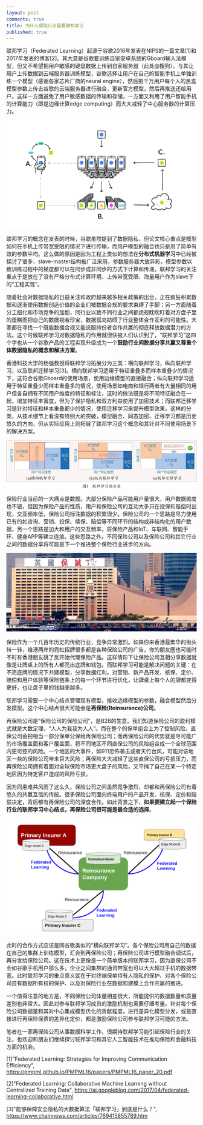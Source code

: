 ```yaml
---
layout: post
comments: true
title: 为什么保险行业需要联邦学习
published: true
---
```



联邦学习（Federated Learning）起源于谷歌2016年发表在NIPS的一篇文章[1]和2017年发表的博客[2]。其大意是谷歌要训练自家安卓系统的Gboard输入法模型，但又不希望把用户敏感的键盘数据上传到自家服务器（此处@搜狗）。与其让用户上传数据到云端服务器训练模型，谷歌选择让用户在自己的智能手机上单独训练一个模型（感谢各家芯片厂商的neural engine），然后把千万用户每个人的黑盒模型参数上传去谷歌的云端服务器进行融合，更新官方模型，然后再推送还给用户。这样一方面避免了用户敏感数据的传输和存储，一方面又利用了用户智能手机的计算能力（即是边缘计算edge computing）而大大减轻了中心服务器的计算压力。

![](/images/201901/2.png)

联邦学习的概念在发表的时候，谷歌虽然提到了数据隐私，但论文核心重点是模型如何在手机上传带宽受限的情况下进行传输，而用户模型的融合也只是用了简单有效的参数平均。这么做的原因是因为工程上类似的想法在**分布式机器学习**中已经被探讨了很多，slave-master结构被广泛采用，参数服务器大放异彩，模型参数以致训练过程中的梯度都可以在同步或非同步的方式下计算和传递。联邦学习的关注重点于是放在了没有严格分布式计算环境、上传带宽受限、海量用户作为slave下的“工程实现”。

随着社会对数据隐私的日益关注和政府越来越多相关政策的出台，正在疯狂积累数据和逐渐使用数据创造价值的企业们被数据合规的要求束缚了手脚；另一方面随着分工细化和市场竞争的加剧，同行业以致不同行业之间都虎视眈眈盯着对方盘子里的蛋糕而把自己的数据视若珍宝，数据孤岛妨碍了行业整体合作互利的可能性。大家都在寻找一个既能数据合规又能说服持份者合作共赢的彻底释放数据潜力的方法。这个时候联邦学习对数据隐私的作用就很快被人们认识到了，“联邦学习”这四个字也从一个谷歌产品的工程实现升级成为一个**鼓励行业间数据分享共赢又尊重个体数据隐私的概念和解决方案**。

香港科技大学的杨强教授将联邦学习拓展分为三类：横向联邦学习，纵向联邦学习，以及联邦迁移学习[3]。横向联邦学习适用于特征重叠多而样本重叠少的情况下，这符合谷歌Gboard的使用场景，使用边缘模型的直接融合；纵向联邦学习适用于特征重叠少而样本重叠多的情况，使用场景如电商和银行两者有大量相同的用户但各自拥有不同用户维度的特征和标注，这时的做法既是将不同特征融合在一起，增加特征丰富度，但为了保护隐私和双方利益使用了加密技术；而联邦迁移学习是针对特征和样本重叠都少的情况，使用迁移学习来提升模型效果。这样的分类，从技术细节上看没有特别大的突破，模型融合、同态加密、迁移学习都是历史悠久的方向，但从实际应用上则拓展了联邦学习这个概念和其针对不同使用场景下的解决方案。

![](/images/201901/1.jpg)

保险行业当前的一大痛点是数据。大部分保险产品可能用户量很大，用户数据维度也不错，但因为保险产品的性质，用户和保险公司的互动大多只在投保和赔偿时出现，交互频率低，保险公司标注数据的积累很少。保险公司的一个思路是尽力使用已有的如咨询、营销、投保、续保、赔偿等不同环节的结构或非结构化的用户数据，另一个思路是加大和用户的交互频率，将保险产品和IoT、车联网、智能手环、健身APP等建立连接。这些思路之外，不同保险公司以及保险公司和其它行业之间的数据分享将可能是下一个推进整个保险行业进步的方向。

![](/images/201901/4.jpg)

保险作为一个几百年历史的传统行业，竞争异常激烈。如果你来香港最繁华的街头转一转，维港两岸的霓虹招牌很多都是各种保险公司的广告，你的朋友圈也可能时不时有香港朋友跳了反开始代理保险产品。这样情形下让保险公司互相分享数据就像是让牌桌上的所有人都亮出底牌和钱包。而联邦学习可能是解决问题的关键：在不亮底牌的情况下共建模型，分享数据红利，对营销、新产品开发、核保、定价、赔偿和用户体验等保险链条上的每一个环节进行优化，让牌桌上每个人的牌都变得更好，也让盘子里的钱越来越多。

联邦学习需要一个中心结点管理现有模型，接收边缘模型的参数，融合模型然后分发模型。这个中心结点很大可能会是**再保险(Reinsurance)公司**。

再保险公司是“保险公司的保险公司”，是B2B的生意。我们知道保险公司的盈利模式就是大数定理，“人人为我我为人人”。而在整个的保单组合上为了控制风险，直保公司会把相当一部分保单分保给再保险公司；而再保险公司的优势就是尽可能广的市场覆盖面和客户覆盖面，将不同地区不同直保公司的风险组合成一个全球范围内更可控的风险。一个地区的大事件，如911恐怖袭击或者天竹台风，可能对该地区一些的保险公司带来巨大风险；再保险大大减轻了这些直保公司的亏损压力，而再保险公司拥有着面对全球保险市场更大盘子的风险，又平摊了自己在某一个特定地区因为特定客户造成的风险亏损。

因为同患难共风雨了这么久，保险公司之间虽然竞争激烈，却都和再保险公司有着悠久的共赢互信的传统。很多保险公司面向终端用户的产品开发、核保、定价和赔偿决定，背后都有再保险公司的深度合作。如此背景之下，**如果要建立起一个保险行业的联邦学习中心结点，再保险公司很可能是最合适的选择**。

![](/images/201901/3.png)

此时的合作方式应该是同谷歌类似的“横向联邦学习”。各个保险公司用自己的数据在自己的集群上训练模型，汇合到再保险公司；再保险公司进行模型融合调试后，再分发给保险公司。这在技术上更像是一个简单版本的联邦学习，因为直保公司不会如谷歌手机用户那么多，企业之间集群的通讯带宽也可以大大超过手机的数据带宽。此时联邦学习的重点意义就在于对终端保单持有人隐私的保护、对各个保险公司自有数据所有权的保护、以及对保险行业在数据和建模上合作共赢的推进。

一个值得注意的地方是，不同保险公司体量相差很大，所能提供的数据数量和质量差别也非常大。因此对参与联邦学习成员的激励机制也需要仔细考量。针对每个保险公司数据量和其对中心集成模型优化的贡献程度，进行差异化模型分发，或是直接进行再保险保费的差异化定价，都是激励保险公司参与联邦学习可能的方法。

笔者在一家再保险公司从事数据科学工作，很期待联邦学习能引起保险行业的关注，也欢迎和朋友们继续探讨联邦学习和其它人工智能技术在推动保险和金融科技方面的机会。


[1]"Federated Learning: Strategies for Improving Communication Efficiency", https://pmpml.github.io/PMPML16/papers/PMPML16_paper_20.pdf

[2]"Federated Learning: Collaborative Machine Learning without Centralized Training Data", https://ai.googleblog.com/2017/04/federated-learning-collaborative.html

[3]"能够保障安全隐私的大数据算法「联邦学习」到底是什么？", https://www.chainnews.com/articles/769415855789.htm


